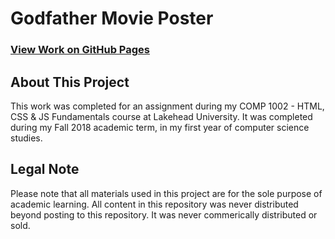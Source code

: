 # Godfather Movie Poster

### [View Work on GitHub Pages](https://movieposter.stephendavis.io/)

## About This Project
This work was completed for an assignment during my COMP 1002 - HTML, CSS & JS Fundamentals course at Lakehead University. It was completed during my Fall 2018 academic term, in my first year of computer science studies.

## Legal Note
Please note that all materials used in this project are for the sole purpose of academic learning. All content in this repository was never distributed beyond posting to this repository. It was never commerically distributed or sold.
